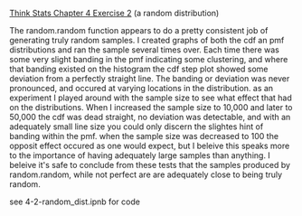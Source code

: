 [Think Stats Chapter 4 Exercise 2](http://greenteapress.com/thinkstats2/html/thinkstats2005.html#toc41) (a random distribution)

The random.random function appears to do a pretty consistent job of generating truly random samples.  I created graphs of both the cdf an pmf distributions and ran the sample several times over.  Each time there was some very slight banding in the pmf indicating some clustering, and where that banding existed on the histogram the cdf step plot showed some deviation from a perfectly straight line.  The banding or deviation was never pronounced, and occured at varying locations in the distribution.  as an experiment I played around with the sample size to see what effect that had on the distributions.  When I increased the sample size to 10,000 and later to 50,000 the cdf was dead straight, no deviation was detectable, and with an adequately small line size you could only discern the slightes hint of banding within the pmf.  when the sample size was decreased to 100 the opposit effect occured as one would expect, but I beleive this speaks more to the importance of having adequately large samples than anything.  I beleive it's safe to conclude from these tests that the samples produced by random.random, while not perfect are are adequately close to being truly random. 

see 4-2-random_dist.ipnb for code
